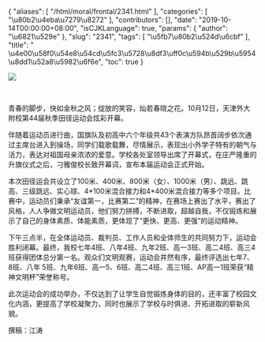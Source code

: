 {
    "aliases": [
        "/html/moral/frontal/2341.html"
    ],
    "categories": [
        "\u80b2\u4eba\u7279\u8272"
    ],
    "contributors": [],
    "date": "2019-10-14T00:00:00+08:00",
    "isCJKLanguage": true,
    "params": {
        "author": "\u6821\u529e"
    },
    "slug": "2341",
    "tags": [
        "\u5fb7\u80b2\u524d\u6cbf"
    ],
    "title": " \u4e00\u58f0\u54e8\u54cd\u5fc3\u5728\u8df3\uff0c\u594b\u529b\u5954\u8dd1\u52a8\u5982\u6f6e",
    "toc": true
}

![](https://cdn.tfls.online/mirror/full/b614ed7b3df7a0f910890d8ff6b9c9f73db2635b.jpg)




     




青春的脚步，快如金秋之风；绽放的笑容，灿若春晓之花。10月12日，天津外大附校第44届秋季田径运动会炫彩开幕。




伴随着运动员进行曲，国旗队及初高中六个年级共43个表演方队昂首阔步依次通过主席台进入到操场，同学们载歌载舞，尽情展示，表现出小外学子特有的朝气与活力，表达对祖国母亲浓浓的爱意。学校各处室领导出席了开幕式，在庄严隆重的升旗仪式之后，刁雅俊校长致开幕词，宣布本届运动会正式开始。




本次田径运会共设立了100米、400米、800米（女）、1000米（男）、跳远、跳高、三级跳远、实心球、4\*100米混合接力和4\*400米混合接力等多个项目。比赛中，运动员们秉承“友谊第一，比赛第二”的精神，在赛场上赛出了水平，赛出了风格，人人争做文明运动员，他们努力拼搏，不断进取，超越自我，不仅锻炼和展示了自己的身体素质、体能素质，更体现了“更快、更高、更强”的运动精神。




下午三点半，在全体运动员、裁判员、工作人员和全体师生的共同努力下，运动会胜利闭幕。最终，我校七年4班、八年4班、九年2班、高一3班、高二4班、高三4班获得团体总分第一名。观众们文明观赛，运动会井然有序，最终评选出七年7、8班、八年 5班、九年6班、高一5、6班、高二4班、高三1班、AP高一1班荣获“精神文明杯”荣誉称号。




此次运动会的成功举办，不仅达到了让学生自觉锻炼身体的目的，还丰富了校园文化内涵，更提高了学校凝聚力，同时也展示了学校与时俱进、开拓进取的崭新风貌。





 撰稿：江涛



  




